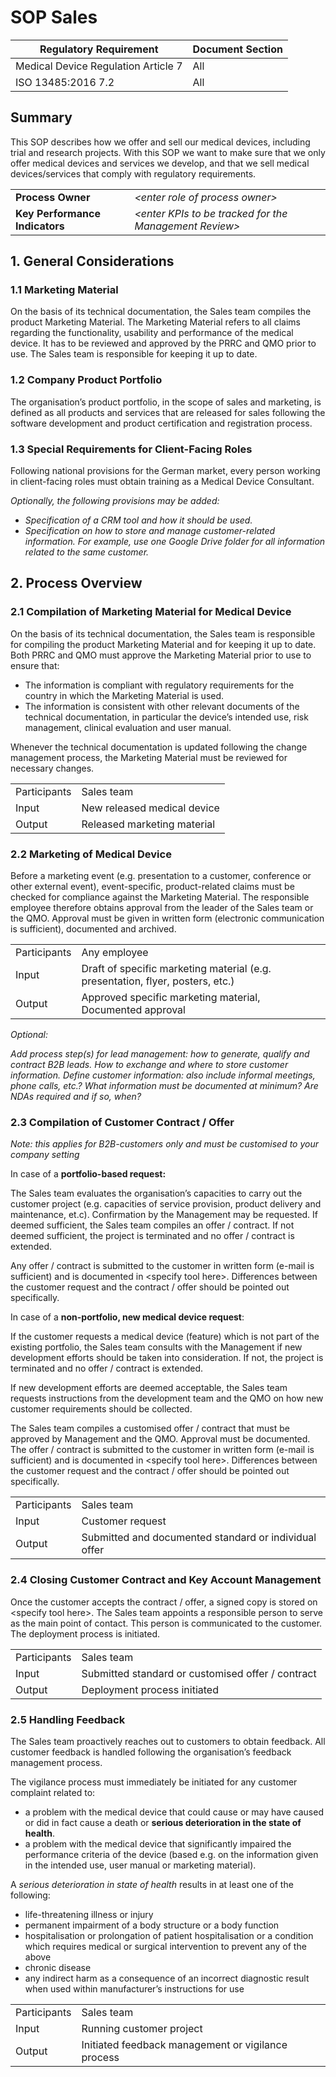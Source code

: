 # SOP Sales

| Regulatory Requirement              | Document Section |
|-------------------------------------|------------------|
| Medical Device Regulation Article 7 | All              |
| ISO 13485:2016 7.2                  | All              |

## Summary

This SOP describes how we offer and sell our medical devices, including trial and research projects. With this
SOP we want to make sure that we only offer medical devices and services we develop, and that we sell medical
devices/services that comply with regulatory requirements.

|                                |                                                          |
|--------------------------------|----------------------------------------------------------|
| **Process Owner**              | *\<enter role of process owner\>*                        |
| **Key Performance Indicators** | *\<enter KPIs to be tracked for the Management Review\>* |

## 1. General Considerations

### 1.1 Marketing Material

On the basis of its technical documentation, the Sales team compiles the product Marketing Material. The
Marketing Material refers to all claims regarding the functionality, usability and performance of the medical
device. It has to be reviewed and approved by the PRRC and QMO prior to use. The Sales team is responsible for
keeping it up to date.

### 1.2 Company Product Portfolio

The organisation’s product portfolio, in the scope of sales and marketing, is defined as all products and
services that are released for sales following the software development and product certification and
registration process.

### 1.3 Special Requirements for Client-Facing Roles

Following national provisions for the German market, every person working in client-facing roles must obtain
training as a Medical Device Consultant.

*Optionally, the following provisions may be added:*

* *Specification of a CRM tool and how it should be used.*
* *Specification on how to store and manage customer-related information. For example, use one Google Drive
  folder for all information related to the same customer.*

## 2. Process Overview

### 2.1 Compilation of Marketing Material for Medical Device

On the basis of its technical documentation, the Sales team is responsible for compiling the product Marketing
Material and for keeping it up to date. Both PRRC and QMO must approve the Marketing Material prior to use to
ensure that:

* The information is compliant with regulatory requirements for the country in which the Marketing Material is
  used.
* The information is consistent with other relevant documents of the technical documentation, in particular
  the device’s intended use, risk management, clinical evaluation and user manual.

Whenever the technical documentation is updated following the change management process, the Marketing
Material must be reviewed for necessary changes.

|              |                             |
|--------------|-----------------------------|
| Participants | Sales team                  |
| Input        | New released medical device |
| Output       | Released marketing material |

### 2.2 Marketing of Medical Device

Before a marketing event (e.g. presentation to a customer, conference or other external event),
event-specific, product-related claims must be checked for compliance against the Marketing Material. The
responsible employee therefore obtains approval from the leader of the Sales team or the QMO. Approval must be
given in written form (electronic communication is sufficient), documented and archived.

|              |                                                                                |
|--------------|--------------------------------------------------------------------------------|
| Participants | Any employee                                                                   |
| Input        | Draft of specific marketing material (e.g. presentation, flyer, posters, etc.) |
| Output       | Approved specific marketing material,<br>Documented approval                   |

*Optional:*

*Add process step(s) for lead management: how to generate, qualify and contract B2B leads. How to exchange and
where to store customer information. Define customer information: also include informal meetings, phone calls,
etc.? What information must be documented at minimum? Are NDAs required and if so, when?*

### 2.3 Compilation of Customer Contract / Offer

*Note: this applies for B2B-customers only and must be customised to your company setting*

In case of a **portfolio-based request:**

The Sales team evaluates the organisation’s capacities to carry out the customer project (e.g. capacities of
service provision, product delivery and maintenance, et.c). Confirmation by the Management may be
requested. If deemed sufficient, the Sales team compiles an offer / contract. If not deemed sufficient, the
project is terminated and no offer / contract is extended.

Any offer / contract is submitted to the customer in written form (e-mail is sufficient) and is documented in
\<specify tool here\>. Differences between the customer request and the contract / offer should be pointed out
specifically.

In case of a **non-portfolio, new medical device request**:

If the customer requests a medical device (feature) which is not part of the existing portfolio, the Sales
team consults with the Management if new development efforts should be taken into consideration. If not, the
project is terminated and no offer / contract is extended.

If new development efforts are deemed acceptable, the Sales team requests instructions from the development
team and the QMO on how new customer requirements should be collected.

The Sales team compiles a customised offer / contract that must be approved by Management and the
QMO. Approval must be documented. The offer / contract is submitted to the customer in written form (e-mail is
sufficient) and is documented in \<specify tool here\>. Differences between the customer request and the
contract / offer should be pointed out specifically.

|              |                                                       |
|--------------|-------------------------------------------------------|
| Participants | Sales team                                            |
| Input        | Customer request                                      |
| Output       | Submitted and documented standard or individual offer |

### 2.4 Closing Customer Contract and Key Account Management

Once the customer accepts the contract / offer, a signed copy is stored on \<specify tool here\>. The Sales
team appoints a responsible person to serve as the main point of contact. This person is communicated to the
customer. The deployment process is initiated.

|              |                                                   |
|--------------|---------------------------------------------------|
| Participants | Sales team                                        |
| Input        | Submitted standard or customised offer / contract |
| Output       | Deployment process initiated                      |

### 2.5 Handling Feedback

The Sales team proactively reaches out to customers to obtain feedback. All customer feedback is handled
following the organisation’s feedback management process.

The vigilance process must immediately be initiated for any customer complaint related to:

* a problem with the medical device that could cause or may have caused or did in fact cause a death or
  **serious deterioration in the state of health**.
* a problem with the medical device that significantly impaired the performance criteria of the device (based
  e.g. on the information given in the intended use, user manual or marketing material).

A *serious deterioration in state of health* results in at least one of the following:

* life-threatening illness or injury
* permanent impairment of a body structure or a body function
* hospitalisation or prolongation of patient hospitalisation or a condition which requires medical or surgical
  intervention to prevent any of the above
* chronic disease
* any indirect harm as a consequence of an incorrect diagnostic result when used within manufacturer’s
  instructions for use

|              |                                                    |
|--------------|----------------------------------------------------|
| Participants | Sales team                                         |
| Input        | Running customer project                           |
| Output       | Initiated feedback management or vigilance process |
